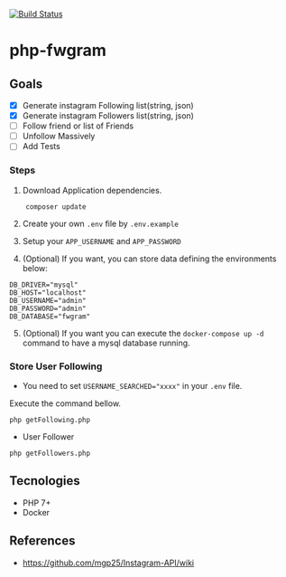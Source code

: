 [![Build Status](https://travis-ci.com/vinnyfs89/php-fwgram.svg?branch=master)](https://travis-ci.com/vinnyfs89/php-fwgram)

# php-fwgram

## Goals
- [x] Generate instagram Following list(string, json)
- [x] Generate instagram Followers list(string, json)
- [ ] Follow friend or list of Friends
- [ ] Unfollow Massively
- [ ] Add Tests

### Steps

1. Download Application dependencies.
```
    composer update
```

2. Create your own ```.env``` file by  ```.env.example```

3. Setup your ```APP_USERNAME``` and ```APP_PASSWORD```

4. (Optional) If you want, you can store data defining the environments below:
```
DB_DRIVER="mysql"
DB_HOST="localhost"
DB_USERNAME="admin"
DB_PASSWORD="admin"
DB_DATABASE="fwgram"
```

5. (Optional) If you want you can execute the ```docker-compose up -d``` command to have a mysql database running. 

### Store User Following

- You need to set ```USERNAME_SEARCHED="xxxx"``` in your ```.env``` file.

Execute the command bellow.
```
php getFollowing.php
```

- User Follower
```
php getFollowers.php
```

## Tecnologies
- PHP 7+
- Docker

## References
- https://github.com/mgp25/Instagram-API/wiki
